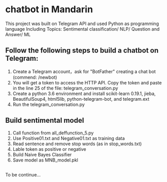 # chatbot in Mandarin 
This project was built on Telegram API and used Python as programming language
Including Topics: Sentimental classification/ NLP/ Question and Answer/ ML
## Follow the following steps to build a chatbot on Telegram:
1. Create a Telegram account，ask for "BotFather" creating a chat bot (commend: /newbot)
2. You will get a token to access the HTTP API. Copy the token and paste in the line 25 of the file: telegram_conversation.py
3. Create a python 3.6 environment and install scikit-learn 0.19.1, jieba, BeautifulSoup4, html5lib, python-telegram-bot, and telegram.ext
4. Run the telegram_conversation.py

## Build sentimental model
1. Call function from all_deffunction_5.py
2. Use Positive01.txt and Negative01.txt as training data
3. Read sentence and remove stop words (as in stop_words.txt)
4. Lable token as positive or negative
5. Build Naive Bayes Classifier
6. Save model as MNB_model.pkl

## 

To be continue...
